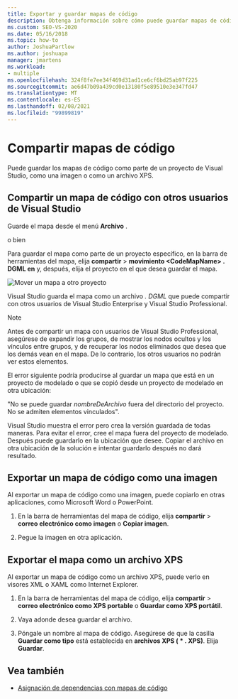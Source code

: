 ```yaml
---
title: Exportar y guardar mapas de código
description: Obtenga información sobre cómo puede guardar mapas de código como parte de un proyecto de Visual Studio, como una imagen o como un archivo XPS.
ms.custom: SEO-VS-2020
ms.date: 05/16/2018
ms.topic: how-to
author: JoshuaPartlow
ms.author: joshuapa
manager: jmartens
ms.workload:
- multiple
ms.openlocfilehash: 324f8fe7ee34f469d31ad1ce6cf6bd25ab97f225
ms.sourcegitcommit: ae6d47b09a439cd0e13180f5e89510e3e347fd47
ms.translationtype: MT
ms.contentlocale: es-ES
ms.lasthandoff: 02/08/2021
ms.locfileid: "99899819"
---
```

# <a name="share-code-maps"></a>Compartir mapas de código

Puede guardar los mapas de código como parte de un proyecto de Visual Studio, como una imagen o como un archivo XPS.

## <a name="share-a-code-map-with-other-visual-studio-users"></a>Compartir un mapa de código con otros usuarios de Visual Studio

Guarde el mapa desde el menú **Archivo** .

o bien

Para guardar el mapa como parte de un proyecto específico, en la barra de herramientas del mapa, elija **compartir**  >  **movimiento \<CodeMapName> . DGML en** y, después, elija el proyecto en el que desea guardar el mapa.

![Mover un mapa a otro proyecto](../modeling/media/codemapsmovemapmenu.png)

Visual Studio guarda el mapa como un archivo *. DGML* que puede compartir con otros usuarios de Visual Studio Enterprise y Visual Studio Professional.

> [!NOTE]
> Antes de compartir un mapa con usuarios de Visual Studio Professional, asegúrese de expandir los grupos, de mostrar los nodos ocultos y los vínculos entre grupos, y de recuperar los nodos eliminados que desea que los demás vean en el mapa. De lo contrario, los otros usuarios no podrán ver estos elementos.
>
> El error siguiente podría producirse al guardar un mapa que está en un proyecto de modelado o que se copió desde un proyecto de modelado en otra ubicación:
>
> "No se puede guardar *nombreDeArchivo* fuera del directorio del proyecto. No se admiten elementos vinculados".
>
> Visual Studio muestra el error pero crea la versión guardada de todas maneras. Para evitar el error, cree el mapa fuera del proyecto de modelado. Después puede guardarlo en la ubicación que desee. Copiar el archivo en otra ubicación de la solución e intentar guardarlo después no dará resultado.

## <a name="export-a-code-map-as-an-image"></a>Exportar un mapa de código como una imagen

Al exportar un mapa de código como una imagen, puede copiarlo en otras aplicaciones, como Microsoft Word o PowerPoint.

1. En la barra de herramientas del mapa de código, elija **compartir**  >  **correo electrónico como imagen** o **Copiar imagen**.

2. Pegue la imagen en otra aplicación.

## <a name="export-the-map-as-an-xps-file"></a>Exportar el mapa como un archivo XPS

Al exportar un mapa de código como un archivo XPS, puede verlo en visores XML o XAML como Internet Explorer.

1. En la barra de herramientas del mapa de código, elija **compartir**  >  **correo electrónico como XPS portable** o **Guardar como XPS portátil**.

2. Vaya adonde desea guardar el archivo.

3. Póngale un nombre al mapa de código. Asegúrese de que la casilla **Guardar como tipo** está establecida en **archivos XPS ( \* . XPS)**. Elija **Guardar**.

## <a name="see-also"></a>Vea también

- [Asignación de dependencias con mapas de código](../modeling/map-dependencies-across-your-solutions.md)
